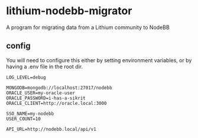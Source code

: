 # lithium-nodebb-migrator
A program for migrating data from a Lithium community to NodeBB

## config

You will need to configure this either by setting environment variables, or by having a .env file in the root dir.

```
LOG_LEVEL=debug

MONGODB=mongodb://localhost:27017/nodebb
ORACLE_USER=my-oracle-user
ORACLE_PASSWORD=i-has-a-sikrit
ORACLE_CLIENT=http://oracle.local:3000

SSO_NAME=my-nodebb
USER_COUNT=10

API_URL=http://nodebb.local/api/v1
```